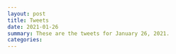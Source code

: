 ```yaml
---
layout: post
title: Tweets
date: 2021-01-26
summary: These are the tweets for January 26, 2021.
categories:
---
```


